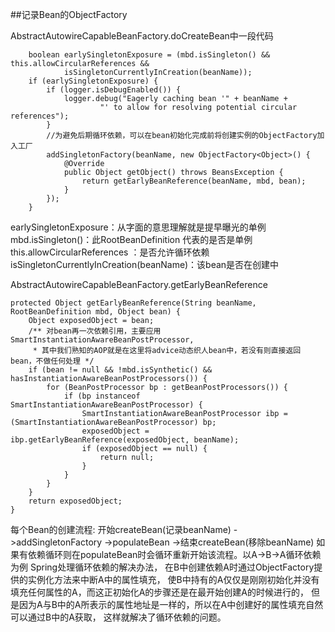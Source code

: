##记录Bean的ObjectFactory 

AbstractAutowireCapableBeanFactory.doCreateBean中一段代码
```
    boolean earlySingletonExposure = (mbd.isSingleton() && this.allowCircularReferences &&
            isSingletonCurrentlyInCreation(beanName));
    if (earlySingletonExposure) {
        if (logger.isDebugEnabled()) {
            logger.debug("Eagerly caching bean '" + beanName +
                    "' to allow for resolving potential circular references");
        }
        //为避免后期循环依赖，可以在bean初始化完成前将创建实例的ObjectFactory加入工厂
        addSingletonFactory(beanName, new ObjectFactory<Object>() {
            @Override
            public Object getObject() throws BeansException {
                return getEarlyBeanReference(beanName, mbd, bean);
            }
        });
    }
```
earlySingletonExposure：从字面的意思理解就是提早曝光的单例
mbd.isSingleton()：此RootBeanDefinition 代表的是否是单例
this.allowCircularReferences ：是否允许循环依赖
isSingletonCurrentlyInCreation(beanName)：该bean是否在创建中


AbstractAutowireCapableBeanFactory.getEarlyBeanReference
```
protected Object getEarlyBeanReference(String beanName, RootBeanDefinition mbd, Object bean) {
    Object exposedObject = bean;
    /** 对bean再一次依赖引用，主要应用SmartInstantiationAwareBeanPostProcessor,
     * 其中我们熟知的AOP就是在这里将advice动态织人bean中，若没有则直接返回bean，不做任何处理 */
    if (bean != null && !mbd.isSynthetic() && hasInstantiationAwareBeanPostProcessors()) {
        for (BeanPostProcessor bp : getBeanPostProcessors()) {
            if (bp instanceof SmartInstantiationAwareBeanPostProcessor) {
                SmartInstantiationAwareBeanPostProcessor ibp = (SmartInstantiationAwareBeanPostProcessor) bp;
                exposedObject = ibp.getEarlyBeanReference(exposedObject, beanName);
                if (exposedObject == null) {
                    return null;
                }
            }
        }
    }
    return exposedObject;
}
```
每个Bean的创建流程:
  开始createBean(记录beanName)
->addSingletonFactory
->populateBean
->结束createBean(移除beanName)
如果有依赖循环则在populateBean时会循环重新开始该流程。以A->B->A循环依赖为例
Spring处理循环依赖的解决办法， 在B中创建依赖A时通过ObjectFactory提供的实例化方法来中断A中的属性填充，
使B中持有的A仅仅是刚刚初始化并没有填充任何属性的A，而这正初始化A的步骤还是在最开始创建A的时候进行的，
但是因为A与B中的A所表示的属性地址是一样的，所以在A中创建好的属性填充自然可以通过B中的A获取，
这样就解决了循环依赖的问题。